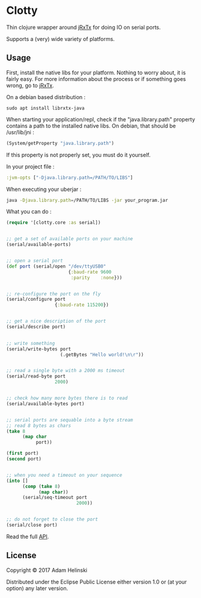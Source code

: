 # Clotty

Thin clojure wrapper around [jRxTx](https://github.com/openmuc/jrxtx) for doing
IO on serial ports.

Supports a (very) wide variety of platforms.

## Usage

First, install the native libs for your platform. Nothing to worry about, it is
fairly easy. For more information about the process or if something goes wrong,
       go to [jRxTx](https://github.com/openmuc/jrxtx).

On a debian based distribution :

```
sudo apt install librxtx-java
```

When starting your application/repl, check if the "java.library.path" property
contains a path to the installed native libs. On debian, that should be
/usr/lib/jni :

```clj
(System/getProperty "java.library.path")
```

If this property is not properly set, you must do it yourself.

In your project file :
```clj
:jvm-opts ["-Djava.library.path=/PATH/TO/LIBS"]
```

When executing your uberjar :
```sh
java -Djava.library.path=/PATH/TO/LIBS -jar your_program.jar
```

What you can do :

```clj
(require '[clotty.core :as serial])


;; get a set of available ports on your machine
(serial/available-ports)


;; open a serial port
(def port (serial/open "/dev/ttyUSB0"
                       {:baud-rate 9600
                        :parity    :none}))


;; re-configure the port on the fly
(serial/configure port
                  {:baud-rate 115200})


;; get a nice description of the port
(serial/describe port)

    
;; write something
(serial/write-bytes port
                    (.getBytes "Hello world!\n\r"))


;; read a single byte with a 2000 ms timeout
(serial/read-byte port
                  2000)


;; check how many more bytes there is to read
(serial/available-bytes port)


;; serial ports are sequable into a byte stream
;; read 8 bytes as chars
(take 8
      (map char
           port))

(first port)
(second port)


;; when you need a timeout on your sequence
(into []
      (comp (take 8)
            (map char))
      (serial/seq-timeout port
                          2000))


;; do not forget to close the port
(serial/close port)
```

Read the full [API](https://dvlopt.github.io/doc/clotty).


## License

Copyright © 2017 Adam Helinski

Distributed under the Eclipse Public License either version 1.0 or (at
your option) any later version.
